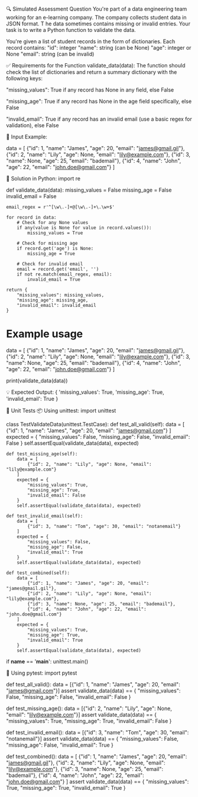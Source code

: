 🔍 Simulated Assessment Question
You're part of a data engineering team working for an e-learning company. 
The company collects student data in JSON format. T
he data sometimes contains missing or invalid entries. Your task is to write a Python function to validate the data.


You're given a list of student records in the form of dictionaries. Each record contains:
"id": integer
"name": string (can be None)
"age": integer or None
"email": string (can be invalid)


✅ Requirements for the Function validate_data(data):
The function should check the list of dictionaries and return a summary dictionary with the following keys:

"missing_values": True if any record has None in any field, else False

"missing_age": True if any record has None in the age field specifically, else False

"invalid_email": True if any record has an invalid email (use a basic regex for validation), else False



🧪 Input Example:

data = [
    {"id": 1, "name": "James", "age": 20, "email": "james@gmail.gil"},
    {"id": 2, "name": "Lily", "age": None, "email": "lily@example.com"},
    {"id": 3, "name": None, "age": 25, "email": "bademail"},
    {"id": 4, "name": "John", "age": 22, "email": "john.doe@gmail.com"}
]


🧠 Solution in Python:
import re

def validate_data(data):
    missing_values = False
    missing_age = False
    invalid_email = False

    email_regex = r'^[\w\.-]+@[\w\.-]+\.\w+$'

    for record in data:
        # Check for any None values
        if any(value is None for value in record.values()):
            missing_values = True

        # Check for missing age
        if record.get('age') is None:
            missing_age = True

        # Check for invalid email
        email = record.get('email', '')
        if not re.match(email_regex, email):
            invalid_email = True

    return {
        "missing_values": missing_values,
        "missing_age": missing_age,
        "invalid_email": invalid_email
    }

# Example usage
data = [
    {"id": 1, "name": "James", "age": 20, "email": "james@gmail.gil"},
    {"id": 2, "name": "Lily", "age": None, "email": "lily@example.com"},
    {"id": 3, "name": None, "age": 25, "email": "bademail"},
    {"id": 4, "name": "John", "age": 22, "email": "john.doe@gmail.com"}
]

print(validate_data(data))


💡 Expected Output:
{
    'missing_values': True,
    'missing_age': True,
    'invalid_email': True
}






🔬 Unit Tests
📦 Using unittest:
import unittest

class TestValidateData(unittest.TestCase):
    def test_all_valid(self):
        data = [
            {"id": 1, "name": "James", "age": 20, "email": "james@gmail.com"}
        ]
        expected = {
            "missing_values": False,
            "missing_age": False,
            "invalid_email": False
        }
        self.assertEqual(validate_data(data), expected)

    def test_missing_age(self):
        data = [
            {"id": 2, "name": "Lily", "age": None, "email": "lily@example.com"}
        ]
        expected = {
            "missing_values": True,
            "missing_age": True,
            "invalid_email": False
        }
        self.assertEqual(validate_data(data), expected)

    def test_invalid_email(self):
        data = [
            {"id": 3, "name": "Tom", "age": 30, "email": "notanemail"}
        ]
        expected = {
            "missing_values": False,
            "missing_age": False,
            "invalid_email": True
        }
        self.assertEqual(validate_data(data), expected)

    def test_combined(self):
        data = [
            {"id": 1, "name": "James", "age": 20, "email": "james@gmail.gil"},
            {"id": 2, "name": "Lily", "age": None, "email": "lily@example.com"},
            {"id": 3, "name": None, "age": 25, "email": "bademail"},
            {"id": 4, "name": "John", "age": 22, "email": "john.doe@gmail.com"}
        ]
        expected = {
            "missing_values": True,
            "missing_age": True,
            "invalid_email": True
        }
        self.assertEqual(validate_data(data), expected)

if __name__ == '__main__':
    unittest.main()







🧪 Using pytest:
import pytest

def test_all_valid():
    data = [{"id": 1, "name": "James", "age": 20, "email": "james@gmail.com"}]
    assert validate_data(data) == {
        "missing_values": False,
        "missing_age": False,
        "invalid_email": False
    }

def test_missing_age():
    data = [{"id": 2, "name": "Lily", "age": None, "email": "lily@example.com"}]
    assert validate_data(data) == {
        "missing_values": True,
        "missing_age": True,
        "invalid_email": False
    }

def test_invalid_email():
    data = [{"id": 3, "name": "Tom", "age": 30, "email": "notanemail"}]
    assert validate_data(data) == {
        "missing_values": False,
        "missing_age": False,
        "invalid_email": True
    }

def test_combined():
    data = [
        {"id": 1, "name": "James", "age": 20, "email": "james@gmail.gil"},
        {"id": 2, "name": "Lily", "age": None, "email": "lily@example.com"},
        {"id": 3, "name": None, "age": 25, "email": "bademail"},
        {"id": 4, "name": "John", "age": 22, "email": "john.doe@gmail.com"}
    ]
    assert validate_data(data) == {
        "missing_values": True,
        "missing_age": True,
        "invalid_email": True
    }





